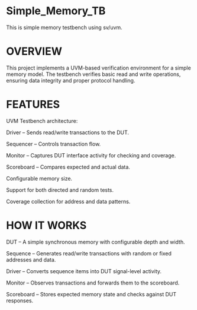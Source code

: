 # Simple_Memory_TB
This is simple memory testbench using sv/uvm.

# OVERVIEW
This project implements a UVM-based verification environment for a simple memory model.
The testbench verifies basic read and write operations, ensuring data integrity and proper protocol handling.

# FEATURES
UVM Testbench architecture:

Driver – Sends read/write transactions to the DUT.

Sequencer – Controls transaction flow.

Monitor – Captures DUT interface activity for checking and coverage.

Scoreboard – Compares expected and actual data.

Configurable memory size.

Support for both directed and random tests.

Coverage collection for address and data patterns.

# HOW IT WORKS
DUT – A simple synchronous memory with configurable depth and width.

Sequence – Generates read/write transactions with random or fixed addresses and data.

Driver – Converts sequence items into DUT signal-level activity.

Monitor – Observes transactions and forwards them to the scoreboard.

Scoreboard – Stores expected memory state and checks against DUT responses.
